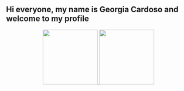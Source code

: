 ## Hi everyone, my name is Georgia Cardoso and welcome to my profile

<div align="center">
  <a href="https://github.com/georgiassc">
  <img height="150em" src="https://github-readme-stats.vercel.app/api?username=georgiassc&show_icons=true&theme=dark&include_all_commits=true&count_private=true"/>
  <img height="150em" src="https://github-readme-stats.vercel.app/api/top-langs/?username=georgiassc&layout=compact&langs_count=7&theme=dark"/>
</div>
